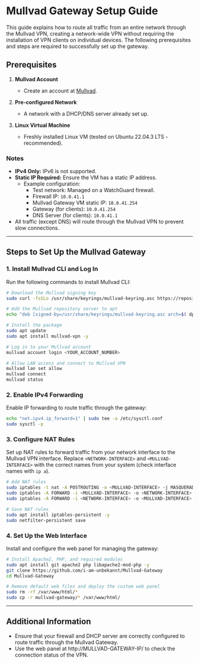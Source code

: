 # Mullvad Gateway Setup Guide

This guide explains how to route all traffic from an entire network through the Mullvad VPN, creating a network-wide VPN without requiring the installation of VPN clients on individual devices. The following prerequisites and steps are required to successfully set up the gateway.

## Prerequisites

1. **Mullvad Account**
   - Create an account at [Mullvad](https://mullvad.net/en/account/create).

2. **Pre-configured Network**
   - A network with a DHCP/DNS server already set up.

3. **Linux Virtual Machine**
   - Freshly installed Linux VM (tested on Ubuntu 22.04.3 LTS - recommended).

### Notes

- **IPv4 Only:** IPv6 is not supported.
- **Static IP Required:** Ensure the VM has a static IP address. 
  - Example configuration:
    - Test network: Managed on a WatchGuard firewall.
    - Firewall IP: `10.0.41.1`
    - Mullvad Gateway VM static IP: `10.0.41.254`
    - Gateway (for clients): `10.0.41.254`
    - DNS Server (for clients): `10.0.41.1`
- All traffic (except DNS) will route through the Mullvad VPN to prevent slow connections.

---

## Steps to Set Up the Mullvad Gateway

### 1. Install Mullvad CLI and Log In

Run the following commands to install Mullvad CLI:

```bash
# Download the Mullvad signing key
sudo curl -fsSLo /usr/share/keyrings/mullvad-keyring.asc https://repository.mullvad.net/deb/mullvad-keyring.asc

# Add the Mullvad repository server to apt
echo "deb [signed-by=/usr/share/keyrings/mullvad-keyring.asc arch=$( dpkg --print-architecture )] https://repository.mullvad.net/deb/stable $(lsb_release -cs) main" | sudo tee /etc/apt/sources.list.d/mullvad.list

# Install the package
sudo apt update
sudo apt install mullvad-vpn -y

# Log in to your Mullvad account
mullvad account login <YOUR_ACCOUNT_NUMBER>

# Allow LAN access and connect to Mullvad VPN
mullvad lan set allow
mullvad connect
mullvad status
```

### 2. Enable IPv4 Forwarding

Enable IP forwarding to route traffic through the gateway:

```bash
echo "net.ipv4.ip_forward=1" | sudo tee -a /etc/sysctl.conf
sudo sysctl -p
```

### 3. Configure NAT Rules

Set up NAT rules to forward traffic from your network interface to the Mullvad VPN interface. Replace `<NETWORK-INTERFACE>` and `<MULLVAD-INTERFACE>` with the correct names from your system (check interface names with `ip a`).

```bash
# Add NAT rules
sudo iptables -t nat -A POSTROUTING -o <MULLVAD-INTERFACE> -j MASQUERADE
sudo iptables -A FORWARD -i <MULLVAD-INTERFACE> -o <NETWORK-INTERFACE> -m state --state RELATED,ESTABLISHED -j ACCEPT
sudo iptables -A FORWARD -i <NETWORK-INTERFACE> -o <MULLVAD-INTERFACE> -j ACCEPT

# Save NAT rules
sudo apt install iptables-persistent -y
sudo netfilter-persistent save
```

### 4. Set Up the Web Interface

Install and configure the web panel for managing the gateway:

```bash
# Install Apache2, PHP, and required modules
sudo apt install git apache2 php libapache2-mod-php -y
git clone https://github.com/i-am-unbekannt/Mullvad-Gateway
cd Mullvad-Gateway

# Remove default web files and deploy the custom web panel
sudo rm -rf /var/www/html/*
sudo cp -r mullvad-gateway/* /var/www/html/
```

---

## Additional Information

- Ensure that your firewall and DHCP server are correctly configured to route traffic through the Mullvad Gateway.
- Use the web panel at http://MULLVAD-GATEWAY-IP/ to check the connection status of the VPN.
